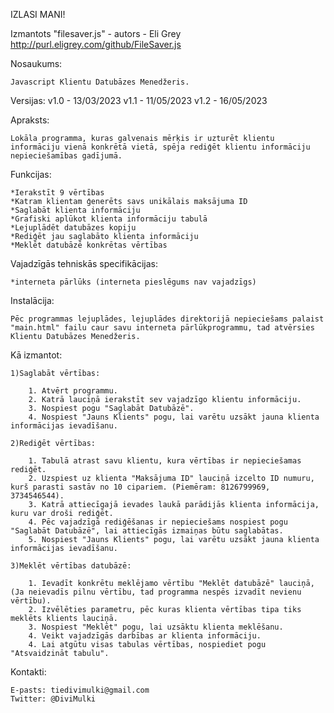 IZLASI MANI!

Izmantots "filesaver.js" - autors - Eli Grey
http://purl.eligrey.com/github/FileSaver.js

Nosaukums:

	Javascript Klientu Datubāzes Menedžeris.

Versijas:
	v1.0 - 13/03/2023
	v1.1 - 11/05/2023
	v1.2 - 16/05/2023

Apraksts:

	Lokāla programma, kuras galvenais mērķis ir uzturēt klientu informāciju vienā konkrētā vietā, spēja rediģēt klientu informāciju nepieciešamības gadījumā.

Funkcijas:

	*Ierakstīt 9 vērtības
	*Katram klientam ģenerēts savs unikālais maksājuma ID
	*Saglabāt klienta informāciju
	*Grafiski aplūkot klienta informāciju tabulā
	*Lejuplādēt datubāzes kopiju
	*Rediģēt jau saglabāto klienta informāciju
	*Meklēt datubāzē konkrētas vērtības

Vajadzīgās tehniskās specifikācijas:

	*interneta pārlūks (interneta pieslēgums nav vajadzīgs)

Instalācija:

	Pēc programmas lejuplādes, lejuplādes direktorijā nepieciešams palaist "main.html" failu caur savu interneta pārlūkprogrammu, tad atvērsies Klientu Datubāzes Menedžeris.

Kā izmantot:

	1)Saglabāt vērtības:

		1. Atvērt programmu.
		2. Katrā lauciņā ierakstīt sev vajadzīgo klientu informāciju.
		3. Nospiest pogu "Saglabāt Datubāzē".
		4. Nospiest "Jauns Klients" pogu, lai varētu uzsākt jauna klienta informācijas ievadīšanu.

	2)Rediģēt vērtības:

		1. Tabulā atrast savu klientu, kura vērtības ir nepieciešamas rediģēt.
		2. Uzspiest uz klienta "Maksājuma ID" lauciņā izcelto ID numuru, kurš parasti sastāv no 10 cipariem. (Piemēram: 8126799969, 3734546544).
		3. Katrā attiecīgajā ievades laukā parādijās klienta informācija, kuru var droši rediģēt.
		4. Pēc vajadzīgā rediģēšanas ir nepieciešams nospiest pogu "Saglabāt Datubāzē", lai attiecīgās izmaiņas būtu saglabātas.
		5. Nospiest "Jauns Klients" pogu, lai varētu uzsākt jauna klienta informācijas ievadīšanu.

	3)Meklēt vērtības datubāzē:

		1. Ievadīt konkrētu meklējamo vērtību "Meklēt datubāzē" lauciņā, (Ja neievadīs pilnu vērtību, tad programma nespēs izvadīt nevienu vērtību).
		2. Izvēlēties parametru, pēc kuras klienta vērtības tipa tiks meklēts klients lauciņā.
		3. Nospiest "Meklēt" pogu, lai uzsāktu klienta meklēšanu.
		4. Veikt vajadzīgās darbības ar klienta informāciju.
		4. Lai atgūtu visas tabulas vērtības, nospiediet pogu "Atsvaidzināt tabulu".

Kontakti:

	E-pasts: tiedivimulki@gmail.com
	Twitter: @DiviMulki